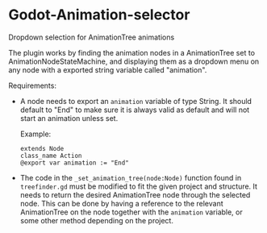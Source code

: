 # Godot-Animation-selector
Dropdown selection for AnimationTree animations

The plugin works by finding the animation nodes in a AnimationTree set to AnimationNodeStateMachine, and displaying them as a dropdown menu on any node with a exported string variable called "animation".

Requirements:
- A node needs to export an `animation` variable of type String. It should default to "End" to make sure it is always valid as default and will not start an animation unless set.

  Example:
    ```
    extends Node
    class_name Action
    @export var animation := "End"
    ```
- The code in the `_set_animation_tree(node:Node)` function found in `treefinder.gd` must be modified to fit the given project and structure.
  It needs to return the desired AnimationTree node through the selected node. This can be done by having a reference to the relevant AnimationTree on the node together with the `animation` variable, or some other method depending on the project.
